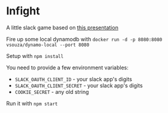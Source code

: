 # Infight
A little slack game based on [this presentation](https://www.youtube.com/watch?v=t9WMNuyjm4w)

Fire up some local dynamodb with `docker run -d -p 8080:8080 vsouza/dynamo-local --port 8080`

Setup with `npm install`

You need to provide a few environment variables:
 - `SLACK_OAUTH_CLIENT_ID` - your slack app's digits
 - `SLACK_OAUTH_CLIENT_SECRET` - your slack app's digits
 - `COOKIE_SECRET` - any old string


Run it with `npm start`

